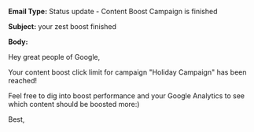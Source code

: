 **Email Type:** Status update - Content Boost Campaign is finished

**Subject:** your zest boost finished

**Body:**

Hey great people of Google,

Your content boost click limit for campaign "Holiday Campaign" has been reached!

Feel free to dig into boost performance and your
Google Analytics to see which content should be boosted more:)

Best,
